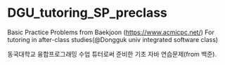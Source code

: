 # DGU_tutoring_SP_preclass

Basic Practice Problems from Baekjoon (https://www.acmicpc.net/)
For tutoring in after-class studies(@Dongguk univ integrated software class)  


동국대학교 융합프로그래밍 수업
튜터로써 준비한 기초 자바 연습문제(from 백준).
